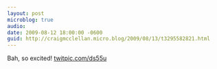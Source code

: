 ```yaml
---
layout: post
microblog: true
audio: 
date: 2009-08-12 18:00:00 -0600
guid: http://craigmcclellan.micro.blog/2009/08/13/t3295582821.html
---
```

Bah, so excited! [twitpic.com/ds55u](http://twitpic.com/ds55u)
